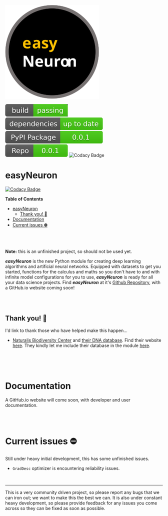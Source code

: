 <img src="Images/logo.svg" width="300rem"></img>

<p float="left">
  <img src="Images/build%20badge.svg"/>
  <img src="Images/dependency%20badge.svg"/>
  <img src="Images/pypi%20badge.svg" href="https://pypi.org/project/easyNeuron/"/>
  <img src="Images/repo%20badge.svg" href="https://github.com/Password-Classified/easyNeuron"/>
  <img alt="Codacy Badge" src="https://app.codacy.com/project/badge/Grade/780726496bc3441e829510182f483249"/>

<br/>

# easyNeuron

[![Codacy Badge](https://api.codacy.com/project/badge/Grade/f3ce46e3a8e4494aafe007106fb0899e)](https://app.codacy.com/gh/Password-Classified/easyNeuron?utm_source=github.com&utm_medium=referral&utm_content=Password-Classified/easyNeuron&utm_campaign=Badge_Grade_Settings)

**Table of Contents**

- [easyNeuron](#easyneuron)
  - [Thank you! 🎉](#thank-you-)
- [Documentation](#documentation)
- [Current issues ⛔](#current-issues-)

<br/>
<br/>

**Note:** this is an unfinished project, so should not be used yet.
<br/>

***easyNeuron*** is the new Python module for creating deep learning algorithms and artificial
neural networks. Equipped with datasets to get you started, functions for the calculus and
maths so you don't have to and with infinite model configurations for you to use, ***easyNeuron*** is ready for all your data science projects. Find ***easyNeuron*** at it's [Github Repository](https://github.com/Password-Classified/easyNeuron), with a GitHub.io website coming soon!

<br/>
<br/>

## Thank you! 🎉
I'd link to thank those who have helped make this happen...

 - [Naturalis Biodiversity Center](https://github.com/naturalis) and [their DNA database](https://github.com/naturalis/Custom-databases-DNA-sequences). Find their website [here](https://www.naturalis.nl/). They kindly let me include their database in the module [here](https://github.com/naturalis/Custom-databases-DNA-sequences/issues/10).

<br/>
<br/>
<br/>

# Documentation

A GitHub.io website will come soon, with developer and user documentation.

<br/>
<br/>

# Current issues ⛔

Still under heavy initial development, this has some unfinished issues.

 - `GradDesc` optimizer is encountering reliability issues.

<br/>

-----------

This is a very community driven project, so please report any bugs that we can iron out;
we want to make this the best we can. It is also under constant heavy development, so
please provide feedback for any issues you come across so they can be fixed as soon as possible.
